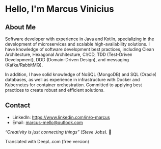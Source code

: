 # Hello, I'm Marcus Vinicius
## About Me

Software developer with experience in Java and Kotlin, specializing in the development of microservices and scalable high-availability solutions. I have knowledge of software development best practices, including Clean Architecture, Hexagonal Architecture, CI/CD, TDD (Test-Driven Development), DDD (Domain-Driven Design), and messaging (Kafka/RabbitMQ).

 In addition, I have solid knowledge of NoSQL (MongoDB) and SQL (Oracle) databases, as well as experience in infrastructure with Docker and Kubernetes for container orchestration. Committed to applying best practices to create robust and efficient solutions.

## Contact

- LinkedIn: https://www.linkedin.com/in/o-marcus
- Email: marcus-mello@outlook.com

_“Creativity is just connecting things” (Steve Jobs)._ 🚀

Translated with DeepL.com (free version)
